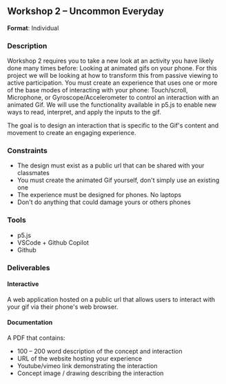 ## Workshop 2 – Uncommon Everyday

**Format**: Individual

### Description
Workshop 2 requires you to take a new look at an activity you have likely done many times before: Looking at animated gifs on your phone. For this project we will be looking at how to transform this from passive viewing to active participation. You must create an experience that uses one or more of the base modes of interacting with your phone: Touch/scroll, Microphone, or Gyroscope/Accelerometer to control an interaction with an animated Gif. We will use the functionality available in p5.js to enable new ways to read, interpret, and apply the inputs to the gif. 

The goal is to design an interaction that is specific to the Gif's content and movement to create an engaging experience.

### Constraints
- The design must exist as a public url that can be shared with your classmates
- You must create the animated Gif yourself, don't simply use an existing one
- The experience must be designed for phones. No laptops
- Don't do anything that could damage yours or others phones


### Tools
- p5.js
- VSCode + Github Copilot
- Github

### Deliverables

#### Interactive
A web application hosted on a public url that allows users to interact with your gif via their phone's web browser.

#### Documentation
A PDF that contains:
- 100 – 200 word description of the concept and interaction
- URL of the website hosting your experience
- Youtube/vimeo link demonstrating the interaction
- Concept image / drawing describing the interaction